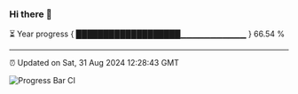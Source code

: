 ### Hi there 👋

⏳ Year progress { ███████████████████▁▁▁▁▁▁▁▁▁▁▁ } 66.54 %

---

⏰ Updated on Sat, 31 Aug 2024 12:28:43 GMT

![Progress Bar CI](https://github.com/liununu/liununu/workflows/Progress%20Bar%20CI/badge.svg)
